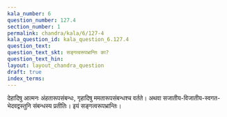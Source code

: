 ```yaml
---
kala_number: 6
question_number: 127.4
section_number: 1
permalink: chandra/kala/6/127-4
kala_question_id: kala_question_6.127.4
question_text: 
question_text_skt: सङ्गत्वरूपभ्रान्तिः का?
question_text_hin: 
layout: layout_chandra_question
draft: true
index_terms:
---
```


<!-- skt-start -->
देहादिषु आत्मनः अंहतारूपसंबन्धः, गृहादिषु ममतारूपसंबन्धश्च वर्तते। अथवा सजातीय-विजातीय-स्वगत-भेदवद्वस्तुनि संबन्धस्य प्रतीतिः। इयं सङ्गत्वरूपभ्रान्तिः।
<!-- skt-end -->

<!-- eng-start -->
<!-- eng-end -->

